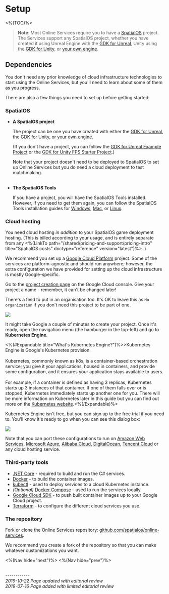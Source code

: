 # Setup
<%(TOC)%>

>**Note**: Most Online Services require you to have a [SpatialOS](https://docs.improbable.io) project. The Services support any SpatialOS project, whether you have created it using Unreal Engine with the [GDK for Unreal](https://docs.improbable.io/unreal), Unity using the [GDK for Unity](https://docs.improbable.io/unity), or [your own engine](https://docs.improbable.io/reference/latest/shared/byoe/introduction).

## Dependencies

You don't need any prior knowledge of cloud infrastructure technologies to start using the Online Services, but you'll need to learn about some of them as you progress.

There are also a few things you need to set up before getting started:

### SpatialOS

* **A SpatialOS project**

    The project can be one you have created with either the [GDK for Unreal](https://docs.improbable.io/unreal), the [GDK for Unity](https://docs.improbable.io/unity), or [your own engine](https://docs.improbable.io/reference/latest/shared/byoe/introduction).

    (If you don't have a project, you can follow the [GDK for Unreal Example Project](https://docs.improbable.io/unreal/latest/content/get-started/dependencies) or the [GDK for Unity FPS Starter Project](https://docs.improbable.io/unity/latest/projects/fps/get-started/get-started).)

    Note that your project doesn't need to be deployed to SpatialOS to set up Online Services but you do need a cloud deployment to test matchmaking.
<br><br>
* **The SpatialOS Tools**

    If you have a project, you will have the SpatialOS Tools installed. However, if you need to get them again, you can follow the SpatialOS Tools installation guides for [Windows](https://docs.improbable.io/reference/latest//shared/setup/win), [Mac](https://docs.improbable.io/reference/latest/shared/setup/mac), or [Linux](https://docs.improbable.io/reference/latest/shared/setup/linux).

### Cloud hosting

You need cloud hosting _in addition_ to your SpatialOS game deployment hosting. (This is billed according to your usage, and is entirely separate from any <%(LinkTo path="/shared/pricing-and-support/pricing-intro" title="SpatialOS costs" doctype="reference" version="latest")%>
.)

We recommend you set up a [Google Cloud Platform](https://console.cloud.google.com) project. Some of the services are platform-agnostic and should run anywhere; however, the extra configuration we have provided for setting up the cloud infrastructure is mostly Google-specific.

Go to the [project creation page](https://console.cloud.google.com/projectcreate) on the Google Cloud console. Give your project a name - remember, it can't be changed later!

There's a field to put in an organisation too. It's OK to leave this as `No organization` if you don't need this project to be part of one.

![]({{assetRoot}}img/get-started/google-cloud-project.png)

It might take Google a couple of minutes to create your project. Once it's ready, open the navigation menu (the hamburger in the top-left) and go to **Kubernetes Engine**.

<%(#Expandable title="What's Kubernetes Engine?")%>>Kubernetes Engine is Google's Kubernetes provision.<br/><br/>
Kubernetes, commonly known as k8s, is a container-based orchestration service; you give it your applications, housed in containers, and provide some configuration, and it ensures your application stays available to users.<br/><br/>
For example, if a container is defined as having 3 replicas, Kubernetes starts up 3 instances of that container. If one of them falls over or is stopped, Kubernetes immediately starts up another one for you. There will be more information on Kubernetes later in this guide but you can find out more on the [Kubernetes website](https://kubernetes.io/docs/concepts/overview/what-is-kubernetes/).<%(/Expandable)%>

Kubernetes Engine isn't free, but you can sign up to the free trial if you need to. You'll know it's ready to go when you can see this dialog box:

![]({{assetRoot}}img/get-started/create-k8s-cluster.png)

Note that you can port these configurations to run on [Amazon Web Services](https://aws.amazon.com/), [Microsoft Azure](https://azure.microsoft.com/en-us/), [Alibaba Cloud](https://www.alibabacloud.com/), [DigitalOcean](https://www.digitalocean.com/), [Tencent Cloud](https://intl.cloud.tencent.com/) or any cloud hosting service.

### Third-party tools

* [.NET Core](https://dotnet.microsoft.com/download/dotnet-core) - required to build and run the C# services.
* [Docker](https://docs.docker.com/install/) - to build the container images.
* [kubectl](https://kubernetes.io/docs/tasks/tools/install-kubectl/) - used to deploy services to a cloud Kubernetes instance.
* _(Optional)_ [Docker Compose](https://docs.docker.com/compose/install/) - used to run the services locally.
* [Google Cloud SDK](https://cloud.google.com/sdk/) - to push built container images up to your Google Cloud project.
* [Terraform](https://www.terraform.io/) - to configure the different cloud services you use.

### The repository

Fork or clone the Online Services repository: [github.com/spatialos/online-services](http://github.com/spatialos/online-services).

We recommend you create a fork of the repository so that you can make whatever customizations you want.

<%(Nav hide="next")%>
<%(Nav hide="prev")%>

<br/>------------<br/>
_2019-10-22 Page updated with editorial review_<br>
_2019-07-16 Page added with limited editorial review_

